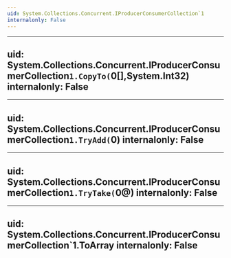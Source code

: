 ```yaml
---
uid: System.Collections.Concurrent.IProducerConsumerCollection`1
internalonly: False
---
```


---
uid: System.Collections.Concurrent.IProducerConsumerCollection`1.CopyTo(`0[],System.Int32)
internalonly: False
---

---
uid: System.Collections.Concurrent.IProducerConsumerCollection`1.TryAdd(`0)
internalonly: False
---

---
uid: System.Collections.Concurrent.IProducerConsumerCollection`1.TryTake(`0@)
internalonly: False
---

---
uid: System.Collections.Concurrent.IProducerConsumerCollection`1.ToArray
internalonly: False
---

